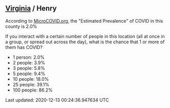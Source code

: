 
## [Virginia](/united-states/virginia) / Henry

According to [MicroCOVID.org](http://microcovid.org),
the "Estimated Prevalence" of COVID in this county is 2.0%

If you interact with a certain number of people in this location
(all at once in a group, or spread out across the day), what is the chance that
1 or more of them has COVID?

- 1 person: 2.0%
- 2 people: 3.9%
- 3 people: 5.8%
- 5 people: 9.4%
- 10 people: 18.0%
- 25 people: 39.1%
- 100 people: 86.2%

Last updated: 2020-12-13 00:24:36.947634 UTC

